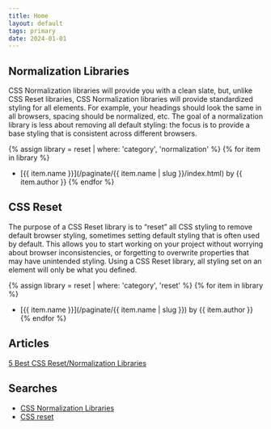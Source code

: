 ```yaml
---
title: Home
layout: default
tags: primary
date: 2024-01-01
---
```

## Normalization Libraries

CSS Normalization libraries will provide you with a clean slate, but, unlike CSS Reset libraries, CSS Normalization libraries will provide standardized styling for all elements. For example, your headings should look the same in all browsers, spacing should be normalized, etc. The goal of a normalization library is less about removing all default styling: the focus is to provide a base styling that is consistent across different browsers.

{% assign library = reset | where: 'category', 'normalization' %}
{% for item in library %}
- [{{ item.name }}](/paginate/{{ item.name | slug }}/index.html) by {{ item.author }}
{% endfor %}

## CSS Reset

The purpose of a CSS Reset library is to “reset” all CSS styling to remove default browser styling, sometimes setting default styling that is often used by default. This allows you to start working on your project without worrying about browser inconsistencies, or forgetting to overwrite properties that may have unintended styling. Using a CSS Reset library, all styling set on an element will only be what you defined.

{% assign library = reset | where: 'category', 'reset' %}
{% for item in library %}
- [{{ item.name }}](/paginate/{{ item.name | slug }}) by {{ item.author }}
{% endfor %}

## Articles

[5 Best CSS Reset/Normalization Libraries](https://krdevnotes.com/5-best-css-reset-normalization-libraries/#:~:text=CSS%20Normalization,-Just%20like%20CSS&text=The%20goal%20of%20a%20normalization,is%20consistent%20across%20different%20browsers.)

## Searches

- [CSS Normalization Libraries](https://www.google.ch/search?q=CSS+Normalization+Libraries)
- [CSS reset](https://www.google.ch/search?q=css+reset)